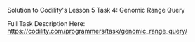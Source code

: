 Solution to Codility's Lesson 5 Task 4: Genomic Range Query

Full Task Description Here: https://codility.com/programmers/task/genomic_range_query/
